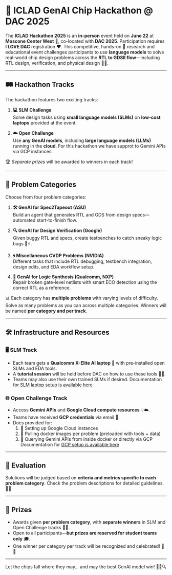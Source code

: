 # 🎯 ICLAD GenAI Chip Hackathon @ DAC 2025

The **ICLAD Hackathon 2025** is an **in-person** event held on **June 22** at **Moscone Center West** 🏢, co-located with **DAC 2025**. Participation requires **I LOVE DAC** registration ❤️. This competitive, hands-on 🧠 research and educational event challenges participants to use **language models** to solve real-world chip design problems across the **RTL to GDSII flow**—including RTL design, verification, and physical design 🔧📐.

---

## 🛤️ Hackathon Tracks

The hackathon features two exciting tracks:

1. **💻 SLM Challenge**  
   Solve design tasks using **small language models (SLMs)** on **low-cost laptops** provided at the event.

2. **☁️ Open Challenge**  
   Use **any GenAI models**, including **large language models (LLMs)** running in the **cloud**. For this hackathon we have supprot to Gemini APIs via GCP instances. 

🏆 *Separate prizes* will be awarded to winners in each track!

---

## 📂 Problem Categories

Choose from four problem categories:

1. **🛠️ GenAI for Spec2Tapeout (ASU)**  
   Build an agent that generates RTL and GDS from design specs—automated start-to-finish flow. 

2. **🔍 GenAI for Design Verification (Google)**  
   Given buggy RTL and specs, create testbenches to catch sneaky logic bugs 🐞⚡.

3. **🌀 Miscellaneous CVDP Problems (NVIDIA)**  
   Different tasks that include RTL debugging, testbench integration, design edits, and EDA workflow setup.

4. **🔧 GenAI for Logic Synthesis (Qualcomm, NXP)**  
   Repair broken gate-level netlists with smart ECO detection using the correct RTL as a reference.

📊 Each category has **multiple problems** with varying levels of difficulty. Solve as many problems as you can across multiple categories. Winners will be named **per category and per track**.

---

## 🛠️ Infrastructure and Resources

### 🖥️ SLM Track

- Each team gets a **Qualcomm X-Elite AI laptop** 💼 with pre-installed open SLMs and EDA tools.
- A **tutorial session** will be held before DAC on how to use these tools 🧑‍🏫.
- Teams may also use their own trained SLMs if desired.
Documentation for [SLM laptop setup is available here](https://github.com/ICLAD-Hackathon/ICLAD-Hackathon-2025/blob/main/SLM-laptop-setup.md)

### 🌐 Open Challenge Track

- Access **Gemini APIs** and **Google Cloud compute resources** 💡☁️.
- Teams have received **GCP credentials** via email 📧.
- Docs provided for:
  1. 🔧 Setting up Google Cloud instances  
  2. 🐳 Pulling docker images per problem (preloaded with tools + data)  
  3. 🤖 Querying Gemini APIs from inside docker or directly via GCP
Documentation for [GCP setup is available here](https://github.com/ICLAD-Hackathon/ICLAD-Hackathon-2025/blob/main/GCP-infrastructure-setup.md)
---

## 🧪 Evaluation

Solutions will be judged based on **criteria and metrics specific to each problem category**. Check the problem descriptions for detailed guidelines. 🧾🔎

---

## 🎁 Prizes

- Awards given **per problem category**, with **separate winners** in SLM and Open Challenge tracks 🥇🥈.
- Open to all participants—**but prizes are reserved for student teams only** 🎓.
- One winner per category per track will be recognized and celebrated! 🎉🎊

---

Let the chips fall where they may… and may the best GenAI model win! 🚀🧠🔍
